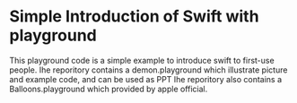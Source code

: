 # Simple Introduction of Swift with playground #
This playground code is a simple example to introduce swift to first-use people.
Ihe reporitory contains a demon.playground which illustrate picture and example code, and can be used as PPT
Ihe reporitory also contains a Balloons.playground which provided by apple official.
